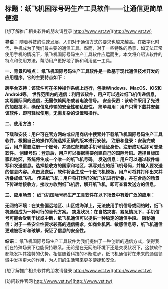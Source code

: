 ## **标题：纸飞机国际号码生产工具软件——让通信更简单便捷**

[想了解推广相关软件的朋友请登录 http://www.vst.tw](http://www.vst.tw)

**导语：**
随着科技的快速发展，人们对于通信方式的要求也越来越高。在数字化时代，手机成为了我们最主要的通信工具。然而，对于一些特殊的场景，如无法正常使用手机的情况下，纸飞机国际号码生产工具软件应运而生。本文将介绍该软件的特点和使用方法，帮助用户更好地了解和利用这一工具。

**一、背景和特点：**
**纸飞机国际号码生产工具软件是一款基于现代通信技术开发的应用程序。它的主要特点如下：**

**跨平台支持：该软件可在多种操作系统上运行，包括Windows、MacOS、iOS和Android等。**
**世界范围内的通信：利用该软件，用户可以通过纸飞机传递信息，实现国际间的通信，无需依赖网络或者电波信号。**
**安全保密：该软件采用了先进的加密技术，确保信息传输的安全性和私密性。**
**简单易用：用户只需下载并安装该软件，即可轻松使用，无需复杂的设置和操作。**

**二、使用方法：**

**下载和安装：用户可在官方网站或应用商店中搜索并下载纸飞机国际号码生产工具软件。根据自己的操作系统选择正确的版本进行安装。**
**注册和登录：安装完成后，用户需要注册一个账号，并通过邮箱或手机号验证身份。注册成功后即可登录软件。**
**创建号码：登录后，用户可以根据需要创建自己的国际号码。选择目标国家和地区，系统将生成一个唯一的纸飞机号码。**
**发送信息：用户可以通过软件编写和发送信息。选择接收方的国家和地区，填写对应的纸飞机号码，并输入要发送的信息内容。点击发送后，软件将会生成一个纸飞机模板，用户可将其打印出来并折叠成纸飞机。**
**传递纸飞机：用户将打印好的纸飞机进行折叠，并在合适的场景下传递给接收方。接收方收到纸飞机后，解开纸飞机，即可查看发送方的信息。**

**三、应用场景：**
**纸飞机国际号码生产工具软件在以下场景中有着广泛的应用：**

**无网络环境：在某些偏远地区、山区或海洋上，无法使用手机信号或网络时，纸飞机通信成为一种可行的替代方案。**
**突发状况：在自然灾害、紧急情况下，手机信号可能会受到干扰或中断，纸飞机通信可以提供一种稳定的通信手段。**
**隐秘通信：对于一些安全性要求较高的通信需求，如商业机密、敏感信息等，纸飞机通信更难被窃听和破解，保证了信息的安全性。**

**结语：**
纸飞机国际号码生产工具软件为我们提供了一种创新的通信方式，使得我们在特殊场景下也能保持联系。无论是在无网络环境下还是突发状况下，这款软件都能发挥其独特的优势。相信随着科技的不断进步，纸飞机通信将在未来的通信领域中发挥更大的作用，为人们的生活带来更多便捷和安全。

[想了解推广相关软件的朋友请登录 http://www.vst.tw](http://www.vst.tw)


[访问软件官网 http://www.vst.tw](http://www.vst.tw)
